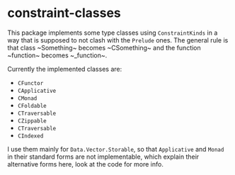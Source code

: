 # constraint-classes

This package implements some type classes using `ConstraintKinds` in a way
that is supposed to not clash with the `Prelude` ones. The general rule is that
class ~Something~ becomes ~CSomething~ and the function ~function~
becomes ~_function~.

Currently the implemented classes are:
- `CFunctor`
- `CApplicative`
- `CMonad`
- `CFoldable`
- `CTraversable`
- `CZippable`
- `CTraversable`
- `CIndexed`

I use them mainly for `Data.Vector.Storable`, so that `Applicative` and
`Monad` in their standard forms are not implementable, which explain their
alternative forms here, look at the code for more info.
